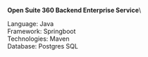 **Open Suite 360 Backend Enterprise Service**\

Language: Java\
Framework: Springboot\
Technologies: Maven\
Database: Postgres SQL

